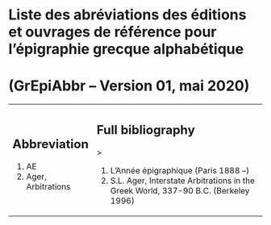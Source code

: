 # Liste des abréviations des éditions et ouvrages de référence pour l’épigraphie grecque alphabétique

# (GrEpiAbbr – Version 01, mai 2020)

<table>
  <tr>
    <td width="20%"><h2>Abbreviation</h2>
    <ol>
      <li>AE</li>
      <li>Ager, Arbitrations</li>
    </ol></td>
    <td width="80%"><h2>Full bibliography</h2>>
    <ol>
      <li>L’Année épigraphique (Paris 1888 –)</li>
      <li>S.L. Ager, Interstate Arbitrations in the Greek World, 337-90 B.C. (Berkeley 1996)</li>
    </ol></td>
  </tr>
</table>

